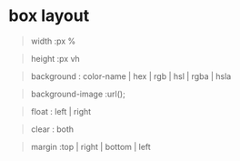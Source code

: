 # box layout

>width :px %

>height :px vh

>background : color-name | hex | rgb | hsl | rgba | hsla

>background-image :url();

> float : left | right

> clear : both

>margin :top | right | bottom | left

